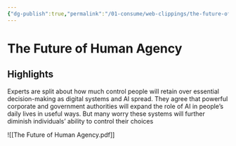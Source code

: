 ```yaml
---
{"dg-publish":true,"permalink":"/01-consume/web-clippings/the-future-of-human-agency/","title":"The Future ofHuman Agency","tags":["agency","human-identity","ai"]}
---
```


# The Future of Human Agency
## Highlights


Experts are split about how much control people will retain over essential decision-making as digital systems and AI spread. They agree that powerful corporate and government authorities will expand the role of AI in people’s daily lives in useful ways. But many worry these systems will further diminish individuals’ ability to control their choices

![[The Future of Human Agency.pdf]]


